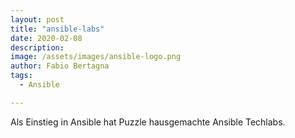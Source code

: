 ```yaml
---
layout: post
title: "ansible-labs"
date: 2020-02-08
description:
image: /assets/images/ansible-logo.png
author: Fabio Bertagna
tags:
  - Ansible

---
```

Als Einstieg in Ansible hat Puzzle hausgemachte Ansible Techlabs. 
